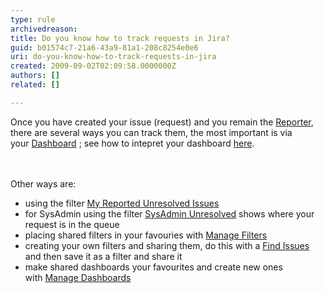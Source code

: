 ```yaml
---
type: rule
archivedreason: 
title: Do you know how to track requests in Jira?
guid: b01574c7-21a6-43a9-81a1-208c8254e0e6
uri: do-you-know-how-to-track-requests-in-jira
created: 2009-09-02T02:09:58.0000000Z
authors: []
related: []

---
```



Once you have created your issue (request) and you remain the <a shape="rect" href="/Management/RulesToBetterJira/Pages/ReportesAndAssignees.aspx">Reporter</a>, there are several ways&#160;you can track them, the&#160;most important is via your&#160;<a shape="rect" href="http&#58;//jira.ssw.com.au/secure/Dashboard.jspa" class="ms-rteCustom-External" target="_blank">Dashboard</a>&#160;; see how to intepret your dashboard <a shape="rect" href="/Management/RulesToBetterJira/Pages/SystemDashboard.aspx">here</a>. 
​
<br><excerpt class='endintro'></excerpt><br>

  <br>
Other ways are&#58;<br>
<ul>
    <li>using the filter <a shape="rect" href="/Management/RulesToBetterJira/Pages/TrackingRequests.aspx" class="ms-rteCustom-External" target="_blank">My Reported Unresolved Issues</a> </li>
    <li>for SysAdmin using the filter <a shape="rect" href="/Management/RulesToBetterJira/Pages/TrackingRequests.aspx" class="ms-rteCustom-External" target="_blank">SysAdmin Unresolved</a>&#160;shows where your request is in the queue </li>
    <li>placing&#160;shared filters in your favouries with&#160;<a shape="rect" href="/Management/RulesToBetterJira/Pages/TrackingRequests.aspx" class="ms-rteCustom-External" target="_blank">Manage Filters</a> </li>
    <li>creating your own filters and sharing them, do this with a&#160;<a shape="rect" href="/Management/RulesToBetterJira/Pages/TrackingRequests.aspx" class="ms-rteCustom-External" target="_blank">Find Issues </a>and then save it as a filter and share it </li>
    <li>make&#160;shared dashboards your favourites and create new ones with&#160;<a shape="rect" href="/Management/RulesToBetterJira/Pages/TrackingRequests.aspx" class="ms-rteCustom-External" target="_blank">Manage Dashboards</a> </li>
</ul>



